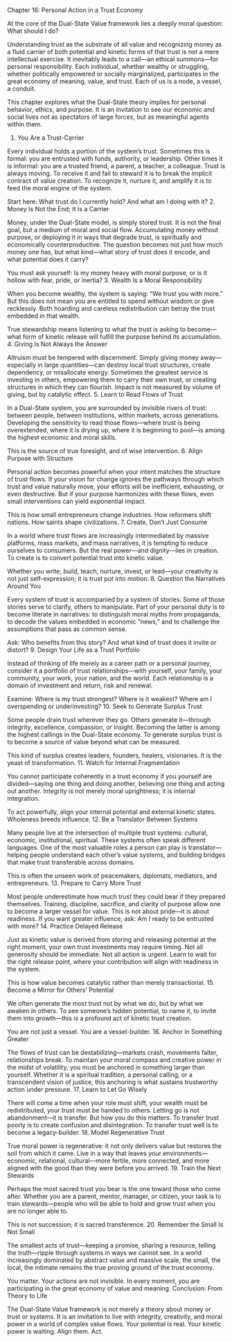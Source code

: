 Chapter 16: Personal Action in a Trust Economy

At the core of the Dual-State Value framework lies a deeply moral question: What should I do?

Understanding trust as the substrate of all value and recognizing money as a fluid carrier of both potential and kinetic forms of that trust is not a mere intellectual exercise. It inevitably leads to a call—an ethical summons—for personal responsibility. Each individual, whether wealthy or struggling, whether politically empowered or socially marginalized, participates in the great economy of meaning, value, and trust. Each of us is a node, a vessel, a conduit.

This chapter explores what the Dual-State theory implies for personal behavior, ethics, and purpose. It is an invitation to see our economic and social lives not as spectators of large forces, but as meaningful agents within them.
1. You Are a Trust-Carrier

Every individual holds a portion of the system’s trust. Sometimes this is formal: you are entrusted with funds, authority, or leadership. Other times it is informal: you are a trusted friend, a parent, a teacher, a colleague. Trust is always moving. To receive it and fail to steward it is to break the implicit contract of value creation. To recognize it, nurture it, and amplify it is to feed the moral engine of the system.

Start here: What trust do I currently hold? And what am I doing with it?
2. Money Is Not the End; It Is a Carrier

Money, under the Dual-State model, is simply stored trust. It is not the final goal, but a medium of moral and social flow. Accumulating money without purpose, or deploying it in ways that degrade trust, is spiritually and economically counterproductive. The question becomes not just how much money one has, but what kind—what story of trust does it encode, and what potential does it carry?

You must ask yourself: Is my money heavy with moral purpose, or is it hollow with fear, pride, or inertia?
3. Wealth Is a Moral Responsibility

When you become wealthy, the system is saying: “We trust you with more.” But this does not mean you are entitled to spend without wisdom or give recklessly. Both hoarding and careless redistribution can betray the trust embedded in that wealth.

True stewardship means listening to what the trust is asking to become—what form of kinetic release will fulfill the purpose behind its accumulation.
4. Giving Is Not Always the Answer

Altruism must be tempered with discernment. Simply giving money away—especially in large quantities—can destroy local trust structures, create dependency, or misallocate energy. Sometimes the greatest service is investing in others, empowering them to carry their own trust, or creating structures in which they can flourish. Impact is not measured by volume of giving, but by catalytic effect.
5. Learn to Read Flows of Trust

In a Dual-State system, you are surrounded by invisible rivers of trust: between people, between institutions, within markets, across generations. Developing the sensitivity to read those flows—where trust is being overextended, where it is drying up, where it is beginning to pool—is among the highest economic and moral skills.

This is the source of true foresight, and of wise intervention.
6. Align Purpose with Structure

Personal action becomes powerful when your intent matches the structure of trust flows. If your vision for change ignores the pathways through which trust and value naturally move, your efforts will be inefficient, exhausting, or even destructive. But if your purpose harmonizes with these flows, even small interventions can yield exponential impact.

This is how small entrepreneurs change industries. How reformers shift nations. How saints shape civilizations.
7. Create, Don’t Just Consume

In a world where trust flows are increasingly intermediated by massive platforms, mass markets, and mass narratives, it is tempting to reduce ourselves to consumers. But the real power—and dignity—lies in creation. To create is to convert potential trust into kinetic value.

Whether you write, build, teach, nurture, invest, or lead—your creativity is not just self-expression; it is trust put into motion.
8. Question the Narratives Around You

Every system of trust is accompanied by a system of stories. Some of those stories serve to clarify, others to manipulate. Part of your personal duty is to become literate in narratives: to distinguish moral myths from propaganda, to decode the values embedded in economic “news,” and to challenge the assumptions that pass as common sense.

Ask: Who benefits from this story? And what kind of trust does it invite or distort?
9. Design Your Life as a Trust Portfolio

Instead of thinking of life merely as a career path or a personal journey, consider it a portfolio of trust relationships—with yourself, your family, your community, your work, your nation, and the world. Each relationship is a domain of investment and return, risk and renewal.

Examine: Where is my trust strongest? Where is it weakest? Where am I overspending or underinvesting?
10. Seek to Generate Surplus Trust

Some people drain trust wherever they go. Others generate it—through integrity, excellence, compassion, or insight. Becoming the latter is among the highest callings in the Dual-State economy. To generate surplus trust is to become a source of value beyond what can be measured.

This kind of surplus creates leaders, founders, healers, visionaries. It is the yeast of transformation.
11. Watch for Internal Fragmentation

You cannot participate coherently in a trust economy if you yourself are divided—saying one thing and doing another, believing one thing and acting out another. Integrity is not merely moral uprightness; it is internal integration.

To act powerfully, align your internal potential and external kinetic states. Wholeness breeds influence.
12. Be a Translator Between Systems

Many people live at the intersection of multiple trust systems: cultural, economic, institutional, spiritual. These systems often speak different languages. One of the most valuable roles a person can play is translator—helping people understand each other’s value systems, and building bridges that make trust transferable across domains.

This is often the unseen work of peacemakers, diplomats, mediators, and entrepreneurs.
13. Prepare to Carry More Trust

Most people underestimate how much trust they could bear if they prepared themselves. Training, discipline, sacrifice, and clarity of purpose allow one to become a larger vessel for value. This is not about pride—it is about readiness. If you want greater influence, ask: Am I ready to be entrusted with more?
14. Practice Delayed Release

Just as kinetic value is derived from storing and releasing potential at the right moment, your own trust investments may require timing. Not all generosity should be immediate. Not all action is urgent. Learn to wait for the right release point, where your contribution will align with readiness in the system.

This is how value becomes catalytic rather than merely transactional.
15. Become a Mirror for Others’ Potential

We often generate the most trust not by what we do, but by what we awaken in others. To see someone’s hidden potential, to name it, to invite them into growth—this is a profound act of kinetic trust creation.

You are not just a vessel. You are a vessel-builder.
16. Anchor in Something Greater

The flows of trust can be destabilizing—markets crash, movements falter, relationships break. To maintain your moral compass and creative power in the midst of volatility, you must be anchored in something larger than yourself. Whether it is a spiritual tradition, a personal calling, or a transcendent vision of justice, this anchoring is what sustains trustworthy action under pressure.
17. Learn to Let Go Wisely

There will come a time when your role must shift, your wealth must be redistributed, your trust must be handed to others. Letting go is not abandonment—it is transfer. But how you do this matters. To transfer trust poorly is to create confusion and disintegration. To transfer trust well is to become a legacy-builder.
18. Model Regenerative Trust

True moral power is regenerative: it not only delivers value but restores the soil from which it came. Live in a way that leaves your environments—economic, relational, cultural—more fertile, more connected, and more aligned with the good than they were before you arrived.
19. Train the Next Stewards

Perhaps the most sacred trust you bear is the one toward those who come after. Whether you are a parent, mentor, manager, or citizen, your task is to train stewards—people who will be able to hold and grow trust when you are no longer able to.

This is not succession; it is sacred transference.
20. Remember the Small Is Not Small

The smallest acts of trust—keeping a promise, sharing a resource, telling the truth—ripple through systems in ways we cannot see. In a world increasingly dominated by abstract value and massive scale, the small, the local, the intimate remains the true proving ground of the trust economy.

You matter. Your actions are not invisible. In every moment, you are participating in the great economy of value and meaning.
Conclusion: From Theory to Life

The Dual-State Value framework is not merely a theory about money or trust or systems. It is an invitation to live with integrity, creativity, and moral power in a world of complex value flows. Your potential is real. Your kinetic power is waiting. Align them. Act.
